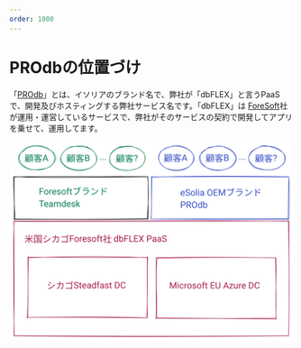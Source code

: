 ```yaml
---
order: 1000
---
```


# PROdbの位置づけ

「[PROdb](https://esolia.co.jp/prodb)」とは、イソリアのブランド名で、弊社が「dbFLEX」と言うPaaSで、開発及びホスティングする弊社サービス名です。「dbFLEX」は [ForeSoft](https://www.foresoft.net/)社が運用・運営しているサービスで、弊社がそのサービスの契約で開発してアプリを乗せて、運用してます。

![図： PROdbの位置づけ](/static/figure-where-does-prodb-fit.svg)